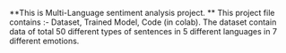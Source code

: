 **This is Multi-Language sentiment analysis project. **
This project file contains :- Dataset, Trained Model, Code (in colab).
The dataset contain data of total 50 different types of sentences in 5 different languages in 7 different emotions.
